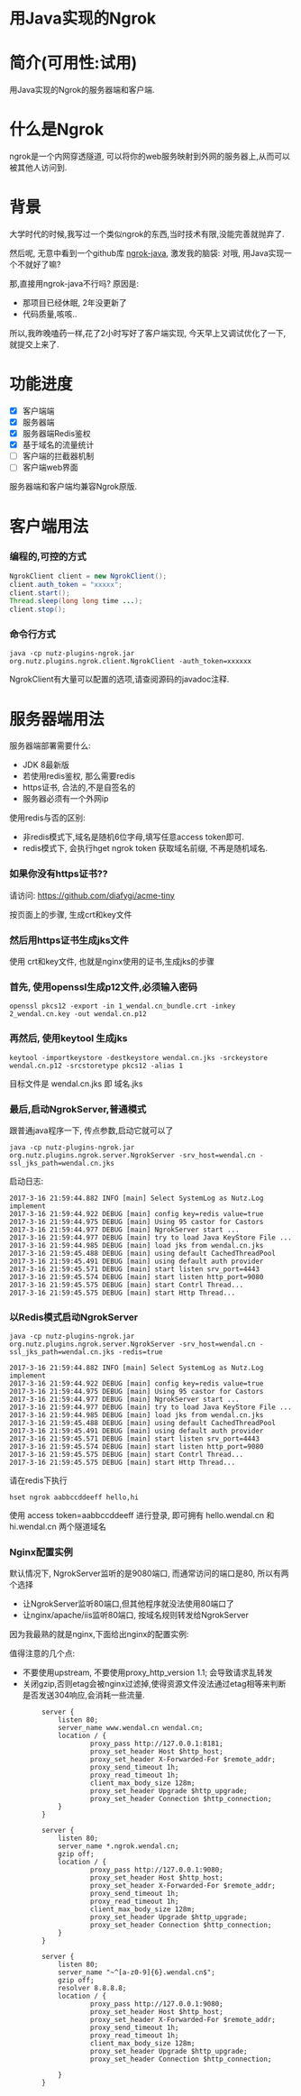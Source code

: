 用Java实现的Ngrok
==================================

简介(可用性:试用)
==================================

用Java实现的Ngrok的服务器端和客户端.

什么是Ngrok
==================================

ngrok是一个内网穿透隧道, 可以将你的web服务映射到外网的服务器上,从而可以被其他人访问到.

背景
==================================

大学时代的时候,我写过一个类似ngrok的东西,当时技术有限,没能完善就抛弃了.

然后呢, 无意中看到一个github库 [ngrok-java](https://github.com/dosgo/ngrok-java), 
激发我的脑袋: 对哦, 用Java实现一个不就好了嘛?

那,直接用ngrok-java不行吗? 原因是:

* 那项目已经休眠, 2年没更新了
* 代码质量,咳咳..

所以,我昨晚嗑药一样,花了2小时写好了客户端实现, 今天早上又调试优化了一下, 就提交上来了.

功能进度
==================================

- [x] 客户端端
- [x] 服务器端
- [x] 服务器端Redis鉴权
- [x] 基于域名的流量统计
- [ ] 客户端的拦截器机制
- [ ] 客户端web界面

服务器端和客户端均兼容Ngrok原版.

客户端用法
===================================

### 编程的,可控的方式

```java
NgrokClient client = new NgrokClient();
client.auth_token = "xxxxx";
client.start();
Thread.sleep(long long time ...);
client.stop();
```

### 命令行方式

```
java -cp nutz-plugins-ngrok.jar org.nutz.plugins.ngrok.client.NgrokClient -auth_token=xxxxxx
```

NgrokClient有大量可以配置的选项,请查阅源码的javadoc注释.

服务器端用法
=================================

服务器端部署需要什么:

* JDK 8最新版
* 若使用redis鉴权, 那么需要redis
* https证书, 合法的,不是自签名的
* 服务器必须有一个外网ip

使用redis与否的区别:

* 非redis模式下,域名是随机6位字母,填写任意access token即可.
* redis模式下, 会执行hget ngrok token 获取域名前缀, 不再是随机域名.

### 如果你没有https证书??

请访问: https://github.com/diafygi/acme-tiny

按页面上的步骤, 生成crt和key文件

### 然后用https证书生成jks文件

使用 crt和key文件, 也就是nginx使用的证书,生成jks的步骤

### 首先, 使用openssl生成p12文件,必须输入密码

```
openssl pkcs12 -export -in 1_wendal.cn_bundle.crt -inkey 2_wendal.cn.key -out wendal.cn.p12
```

### 再然后, 使用keytool 生成jks

```
keytool -importkeystore -destkeystore wendal.cn.jks -srckeystore wendal.cn.p12 -srcstoretype pkcs12 -alias 1
```

目标文件是 wendal.cn.jks 即     域名.jks

### 最后,启动NgrokServer,普通模式

跟普通java程序一下, 传点参数,启动它就可以了

```
java -cp nutz-plugins-ngrok.jar org.nutz.plugins.ngrok.server.NgrokServer -srv_host=wendal.cn -ssl_jks_path=wendal.cn.jks
```

启动日志:

```
2017-3-16 21:59:44.882 INFO [main] Select SystemLog as Nutz.Log implement
2017-3-16 21:59:44.922 DEBUG [main] config key=redis value=true
2017-3-16 21:59:44.975 DEBUG [main] Using 95 castor for Castors
2017-3-16 21:59:44.977 DEBUG [main] NgrokServer start ...
2017-3-16 21:59:44.977 DEBUG [main] try to load Java KeyStore File ...
2017-3-16 21:59:44.985 DEBUG [main] load jks from wendal.cn.jks
2017-3-16 21:59:45.488 DEBUG [main] using default CachedThreadPool
2017-3-16 21:59:45.491 DEBUG [main] using default auth provider
2017-3-16 21:59:45.571 DEBUG [main] start listen srv_port=4443
2017-3-16 21:59:45.574 DEBUG [main] start listen http_port=9080
2017-3-16 21:59:45.575 DEBUG [main] start Contrl Thread...
2017-3-16 21:59:45.575 DEBUG [main] start Http Thread...
```

### 以Redis模式启动NgrokServer

```
java -cp nutz-plugins-ngrok.jar org.nutz.plugins.ngrok.server.NgrokServer -srv_host=wendal.cn -ssl_jks_path=wendal.cn.jks -redis=true
```

```
2017-3-16 21:59:44.882 INFO [main] Select SystemLog as Nutz.Log implement
2017-3-16 21:59:44.922 DEBUG [main] config key=redis value=true
2017-3-16 21:59:44.975 DEBUG [main] Using 95 castor for Castors
2017-3-16 21:59:44.977 DEBUG [main] NgrokServer start ...
2017-3-16 21:59:44.977 DEBUG [main] try to load Java KeyStore File ...
2017-3-16 21:59:44.985 DEBUG [main] load jks from wendal.cn.jks
2017-3-16 21:59:45.488 DEBUG [main] using default CachedThreadPool
2017-3-16 21:59:45.491 DEBUG [main] using default auth provider
2017-3-16 21:59:45.571 DEBUG [main] start listen srv_port=4443
2017-3-16 21:59:45.574 DEBUG [main] start listen http_port=9080
2017-3-16 21:59:45.575 DEBUG [main] start Contrl Thread...
2017-3-16 21:59:45.575 DEBUG [main] start Http Thread...
```

请在redis下执行

```
hset ngrok aabbccddeeff hello,hi
```

使用 access token=aabbccddeeff 进行登录, 即可拥有 hello.wendal.cn 和 hi.wendal.cn 两个隧道域名

### Nginx配置实例

默认情况下, NgrokServer监听的是9080端口, 而通常访问的端口是80, 所以有两个选择

* 让NgrokServer监听80端口,但其他程序就没法使用80端口了
* 让nginx/apache/iis监听80端口, 按域名规则转发给NgrokServer

因为我最熟的就是nginx,下面给出nginx的配置实例:

值得注意的几个点:

* 不要使用upstream, 不要使用proxy_http_version 1.1; 会导致请求乱转发
* 关闭gzip,否则etag会被nginx过滤掉,使得资源文件没法通过etag相等来判断是否发送304响应,会消耗一些流量.

```
        server {
            listen 80;
            server_name www.wendal.cn wendal.cn;
            location / {
                    proxy_pass http://127.0.0.1:8181;
                    proxy_set_header Host $http_host;
                    proxy_set_header X-Forwarded-For $remote_addr;
                    proxy_send_timeout 1h;
                    proxy_read_timeout 1h;
                    client_max_body_size 128m;
                    proxy_set_header Upgrade $http_upgrade;
                    proxy_set_header Connection $http_connection;
            }
        }

        server {
            listen 80;
            server_name *.ngrok.wendal.cn;
            gzip off;
            location / {
                    proxy_pass http://127.0.0.1:9080;
                    proxy_set_header Host $http_host;
                    proxy_set_header X-Forwarded-For $remote_addr;
                    proxy_send_timeout 1h;
                    proxy_read_timeout 1h;
                    client_max_body_size 128m;
                    proxy_set_header Upgrade $http_upgrade;
                    proxy_set_header Connection $http_connection;
            }
        }

        server {
            listen 80;
            server_name "~^[a-z0-9]{6}.wendal.cn$";
            gzip off;
            resolver 8.8.8.8;
            location / {
                    proxy_pass http://127.0.0.1:9080;
                    proxy_set_header Host $http_host;
                    proxy_set_header X-Forwarded-For $remote_addr;
                    proxy_send_timeout 1h;
                    proxy_read_timeout 1h;
                    client_max_body_size 128m;
                    proxy_set_header Upgrade $http_upgrade;
                    proxy_set_header Connection $http_connection;

            }
        }
```